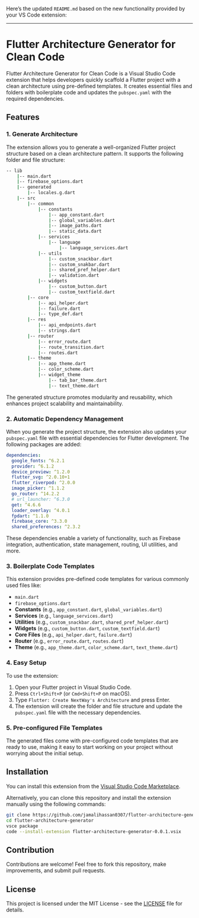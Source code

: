 Here’s the updated `README.md` based on the new functionality provided by your VS Code extension:

---

# Flutter Architecture Generator for Clean Code

Flutter Architecture Generator for Clean Code is a Visual Studio Code extension that helps developers quickly scaffold a Flutter project with a clean architecture using pre-defined templates. It creates essential files and folders with boilerplate code and updates the `pubspec.yaml` with the required dependencies.

## Features

### 1. Generate Architecture

The extension allows you to generate a well-organized Flutter project structure based on a clean architecture pattern. It supports the following folder and file structure:

```bash
-- lib
    |-- main.dart
    |-- firebase_options.dart
    |-- generated
        |-- locales.g.dart
    |-- src
        |-- common
            |-- constants
                |-- app_constant.dart
                |-- global_variables.dart
                |-- image_paths.dart
                |-- static_data.dart
            |-- services
                |-- language
                    |-- language_services.dart
            |-- utils
                |-- custom_snackbar.dart
                |-- custom_snakbar.dart
                |-- shared_pref_helper.dart
                |-- validation.dart
            |-- widgets
                |-- custom_button.dart
                |-- custom_textfield.dart
        |-- core
            |-- api_helper.dart
            |-- failure.dart
            |-- type_def.dart
        |-- res
            |-- api_endpoints.dart
            |-- strings.dart
        |-- router
            |-- error_route.dart
            |-- route_transition.dart
            |-- routes.dart
        |-- theme
            |-- app_theme.dart
            |-- color_scheme.dart
            |-- widget_theme
                |-- tab_bar_theme.dart
                |-- text_theme.dart
```

The generated structure promotes modularity and reusability, which enhances project scalability and maintainability.

### 2. Automatic Dependency Management

When you generate the project structure, the extension also updates your `pubspec.yaml` file with essential dependencies for Flutter development. The following packages are added:

```yaml
dependencies:
  google_fonts: ^6.2.1
  provider: ^6.1.2
  device_preview: ^1.2.0
  flutter_svg: ^2.0.10+1
  flutter_riverpod: ^2.0.0
  image_picker: ^1.1.2
  go_router: ^14.2.2
  # url_launcher: ^6.3.0
  get: ^4.6.6
  loader_overlay: ^4.0.1
  fpdart: ^1.1.0
  firebase_core: ^3.3.0
  shared_preferences: ^2.3.2
```

These dependencies enable a variety of functionality, such as Firebase integration, authentication, state management, routing, UI utilities, and more.

### 3. Boilerplate Code Templates

This extension provides pre-defined code templates for various commonly used files like:

- `main.dart`
- `firebase_options.dart`
- **Constants** (e.g., `app_constant.dart`, `global_variables.dart`)
- **Services** (e.g., `language_services.dart`)
- **Utilities** (e.g., `custom_snackbar.dart`, `shared_pref_helper.dart`)
- **Widgets** (e.g., `custom_button.dart`, `custom_textfield.dart`)
- **Core Files** (e.g., `api_helper.dart`, `failure.dart`)
- **Router** (e.g., `error_route.dart`, `routes.dart`)
- **Theme** (e.g., `app_theme.dart`, `color_scheme.dart`, `text_theme.dart`)

### 4. Easy Setup

To use the extension:

1. Open your Flutter project in Visual Studio Code.
2. Press `Ctrl+Shift+P` (or `Cmd+Shift+P` on macOS).
3. Type `Flutter: Create NextWay's Architecture` and press Enter.
4. The extension will create the folder and file structure and update the `pubspec.yaml` file with the necessary dependencies.

### 5. Pre-configured File Templates

The generated files come with pre-configured code templates that are ready to use, making it easy to start working on your project without worrying about the initial setup.

## Installation

You can install this extension from the [Visual Studio Code Marketplace](https://marketplace.visualstudio.com/).

Alternatively, you can clone this repository and install the extension manually using the following commands:

```bash
git clone https://github.com/jamalihassan0307/flutter-architecture-generator.git
cd flutter-architecture-generator
vsce package
code --install-extension flutter-architecture-generator-0.0.1.vsix
```

## Contribution

Contributions are welcome! Feel free to fork this repository, make improvements, and submit pull requests.

## License

This project is licensed under the MIT License - see the [LICENSE](LICENSE) file for details.
